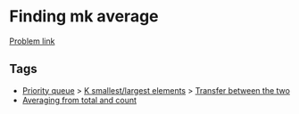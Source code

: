 # Finding mk average

[Problem link](https://leetcode.com/problems/finding-mk-average)

## Tags

* [Priority queue](/README.md#Priority_queue) > [K smallest/largest elements](/README.md#Priority_queue-K_smallest_largest_elements) > [Transfer between the two](/README.md#Priority_queue-K_smallest_largest_elements-Transfer_between_the_two)
* [Averaging from total and count](/README.md#Averaging_from_total_and_count)
